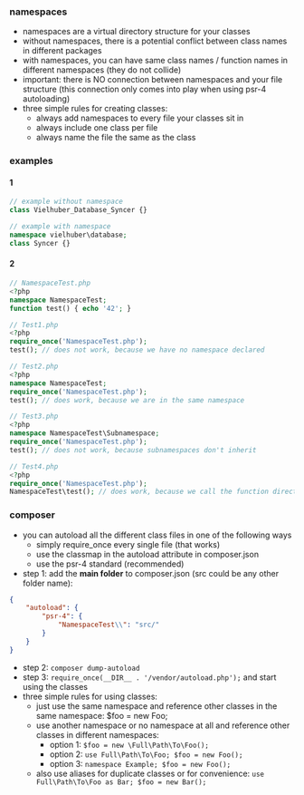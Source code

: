 ### namespaces

- namespaces are a virtual directory structure for your classes
- without namespaces, there is a potential conflict between class names in different packages
- with namespaces, you can have same class names / function names in different namespaces (they do not collide)
- important: there is NO connection between namespaces and your file structure (this connection only comes into play when using psr-4 autoloading)
- three simple rules for creating classes:
   - always add namespaces to every file your classes sit in
   - always include one class per file
   - always name the file the same as the class


### examples

#### 1
```php
// example without namespace
class Vielhuber_Database_Syncer {}
```
```php
// example with namespace
namespace vielhuber\database;
class Syncer {}
```


#### 2
```php
// NamespaceTest.php
<?php
namespace NamespaceTest;
function test() { echo '42'; }
```

```php
// Test1.php
<?php
require_once('NamespaceTest.php');
test(); // does not work, because we have no namespace declared
```

```php
// Test2.php
<?php
namespace NamespaceTest;
require_once('NamespaceTest.php');
test(); // does work, because we are in the same namespace
```

```php
// Test3.php
<?php
namespace NamespaceTest\Subnamespace;
require_once('NamespaceTest.php');
test(); // does not work, because subnamespaces don't inherit
```

```php
// Test4.php
<?php
require_once('NamespaceTest.php');
NamespaceTest\test(); // does work, because we call the function directly
```


### composer

- you can autoload all the different class files in one of the following ways
  - simply require_once every single file (that works)
  - use the classmap in the autoload attribute in composer.json
  - use the psr-4 standard (recommended)
- step 1: add the **main folder** to composer.json (src could be any other folder name):
```json
{
    "autoload": {
        "psr-4": {
	        "NamespaceTest\\": "src/"
    	}
    }
}
```
- step 2: ```composer dump-autoload```
- step 3: ```require_once(__DIR__ . '/vendor/autoload.php');``` and start using the classes
- three simple rules for using classes:
   - just use the same namespace and reference other classes in the same namespace: $foo = new Foo;
   - use another namespace or no namespace at all and reference other classes in different namespaces: 
       - option 1: ```$foo = new \Full\Path\To\Foo();```
       - option 2: ```use Full\Path\To\Foo; $foo = new Foo();```
       - option 3: ```namespace Example; $foo = new Foo();```
   - also use aliases for duplicate classes or for convenience: ```use Full\Path\To\Foo as Bar; $foo = new Bar();```